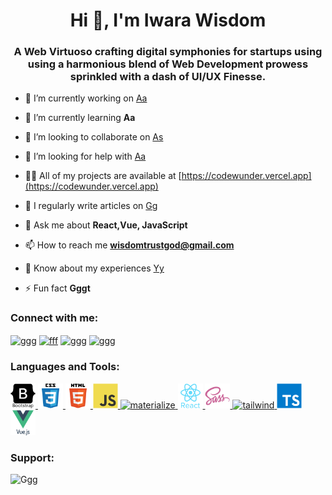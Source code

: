 <h1 align="center">Hi 👋, I'm Iwara Wisdom</h1>
<h3 align="center">A Web Virtuoso crafting digital symphonies for startups using using a harmonious blend of Web Development prowess sprinkled with a dash of UI/UX Finesse.</h3>

- 🔭 I’m currently working on [Aa](Aa)

- 🌱 I’m currently learning **Aa**

- 👯 I’m looking to collaborate on [As](As)

- 🤝 I’m looking for help with [Aa](Aa)

- 👨‍💻 All of my projects are available at [https://codewunder.vercel.app](https://codewunder.vercel.app)

- 📝 I regularly write articles on [Gg](Gg)

- 💬 Ask me about **React,Vue, JavaScript**

- 📫 How to reach me **wisdomtrustgod@gmail.com**

- 📄 Know about my experiences [Yy](Yy)

- ⚡ Fun fact **Gggt**

<h3 align="left">Connect with me:</h3>
<p align="left">
<a href="https://dev.to/ggg" target="blank"><img align="center" src="https://raw.githubusercontent.com/rahuldkjain/github-profile-readme-generator/master/src/images/icons/Social/devto.svg" alt="ggg" height="30" width="40" /></a>
<a href="https://twitter.com/fff" target="blank"><img align="center" src="https://raw.githubusercontent.com/rahuldkjain/github-profile-readme-generator/master/src/images/icons/Social/twitter.svg" alt="fff" height="30" width="40" /></a>
<a href="https://linkedin.com/in/ggg" target="blank"><img align="center" src="https://raw.githubusercontent.com/rahuldkjain/github-profile-readme-generator/master/src/images/icons/Social/linked-in-alt.svg" alt="ggg" height="30" width="40" /></a>
<a href="https://fb.com/ggg" target="blank"><img align="center" src="https://raw.githubusercontent.com/rahuldkjain/github-profile-readme-generator/master/src/images/icons/Social/facebook.svg" alt="ggg" height="30" width="40" /></a>
</p>

<h3 align="left">Languages and Tools:</h3>
<p align="left"> <a href="https://getbootstrap.com" target="_blank" rel="noreferrer"> <img src="https://raw.githubusercontent.com/devicons/devicon/master/icons/bootstrap/bootstrap-plain-wordmark.svg" alt="bootstrap" width="40" height="40"/> </a> <a href="https://www.w3schools.com/css/" target="_blank" rel="noreferrer"> <img src="https://raw.githubusercontent.com/devicons/devicon/master/icons/css3/css3-original-wordmark.svg" alt="css3" width="40" height="40"/> </a> <a href="https://www.w3.org/html/" target="_blank" rel="noreferrer"> <img src="https://raw.githubusercontent.com/devicons/devicon/master/icons/html5/html5-original-wordmark.svg" alt="html5" width="40" height="40"/> </a> <a href="https://developer.mozilla.org/en-US/docs/Web/JavaScript" target="_blank" rel="noreferrer"> <img src="https://raw.githubusercontent.com/devicons/devicon/master/icons/javascript/javascript-original.svg" alt="javascript" width="40" height="40"/> </a> <a href="https://materializecss.com/" target="_blank" rel="noreferrer"> <img src="https://raw.githubusercontent.com/prplx/svg-logos/5585531d45d294869c4eaab4d7cf2e9c167710a9/svg/materialize.svg" alt="materialize" width="40" height="40"/> </a> <a href="https://reactjs.org/" target="_blank" rel="noreferrer"> <img src="https://raw.githubusercontent.com/devicons/devicon/master/icons/react/react-original-wordmark.svg" alt="react" width="40" height="40"/> </a> <a href="https://sass-lang.com" target="_blank" rel="noreferrer"> <img src="https://raw.githubusercontent.com/devicons/devicon/master/icons/sass/sass-original.svg" alt="sass" width="40" height="40"/> </a> <a href="https://tailwindcss.com/" target="_blank" rel="noreferrer"> <img src="https://www.vectorlogo.zone/logos/tailwindcss/tailwindcss-icon.svg" alt="tailwind" width="40" height="40"/> </a> <a href="https://www.typescriptlang.org/" target="_blank" rel="noreferrer"> <img src="https://raw.githubusercontent.com/devicons/devicon/master/icons/typescript/typescript-original.svg" alt="typescript" width="40" height="40"/> </a> <a href="https://vuejs.org/" target="_blank" rel="noreferrer"> <img src="https://raw.githubusercontent.com/devicons/devicon/master/icons/vuejs/vuejs-original-wordmark.svg" alt="vuejs" width="40" height="40"/> </a> </p>

<h3 align="left">Support:</h3>
<p><a href="https://www.buymeacoffee.com/Ggg"> <img align="left" src="https://cdn.buymeacoffee.com/buttons/v2/default-yellow.png" height="50" width="210" alt="Ggg" /></a></p><br><br>
